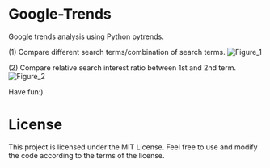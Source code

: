 # **Google-Trends**
Google trends analysis using Python pytrends.

(1) Compare different search terms/combination of search terms.
![Figure_1](https://github.com/Wildreamz/Google-Trends/assets/47807195/14d91625-a8d6-4b2b-9bf4-e4f90e1cd8c7)

(2) Compare relative search interest ratio between 1st and 2nd term.
![Figure_2](https://github.com/Wildreamz/Google-Trends/assets/47807195/f562936e-9d7c-4dc4-b8f7-413744b07b7c)

Have fun:)

# **License**

This project is licensed under the MIT License. Feel free to use and modify the code according to the terms of the license.
